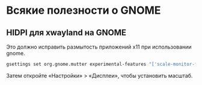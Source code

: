 # Всякие полезности о GNOME

## HIDPI для xwayland на GNOME

Это должно исправить размытость приложений x11 при использовании gnome.

```sh
gsettings set org.gnome.mutter experimental-features "['scale-monitor-framebuffer', 'xwayland-native-scaling']"
```

Затем откройте «Настройки» > «Дисплеи», чтобы установить масштаб.

